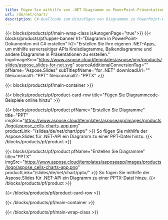```yaml
---
title: Fügen Sie mithilfe von .NET Diagramme zu PowerPoint-Präsentationen hinzu
url: /de/net/chart/
description: C#-Quellcode zum Hinzufügen von Diagrammen zu PowerPoint-Präsentationen
---
```


{{< blocks/products/pf/main-wrap-class isAutogenPage="true">}}
{{< blocks/products/pf/upper-banner h1="Diagramm in PowerPoint-Dokumenten mit C# erstellen" h2="Erstellen Sie Ihre eigenen .NET-Apps, um mithilfe serverseitiger APIs Kreisdiagramme, Balkendiagramme und andere Diagramme in Präsentationen zu erstellen." logoImageSrc="https://www.aspose.cloud/templates/aspose/img/products/slides/aspose_slides-for-net.svg" sourceAdditionalConversionTag="" pfName="Aspose.Slides" subTitlepfName="for .NET" downloadUrl="" fileiconsmall1="PPT" fileiconsmall2="PPTX" >}}

{{< blocks/products/pf/main-container >}}

{{< blocks/products/pf/product-card-row title="Fügen Sie Diagrammcode-Beispiele online hinzu" >}}

{{< blocks/products/pf/product pfName="Erstellen Sie Diagramme" title="PPT" imgSrc="https://www.aspose.cloud/templates/asposeapp/images/products/logo/aspose_cells-charts-app.png" productLink="/slides/de/net/chart/ppt/" >}}
So fügen Sie mithilfe der Aspose.Slides für .NET-API ein Diagramm zu einer PPT-Datei hinzu.
{{< /blocks/products/pf/product >}}

{{< blocks/products/pf/product pfName="Erstellen Sie Diagramme" title="PPTX" imgSrc="https://www.aspose.cloud/templates/asposeapp/images/products/logo/aspose_cells-charts-app.png" productLink="/slides/de/net/chart/pptx/" >}}
So fügen Sie mithilfe der Aspose.Slides für .NET-API ein Diagramm zu einer PPTX-Datei hinzu.
{{< /blocks/products/pf/product >}}



{{< /blocks/products/pf/product-card-row >}}

{{< /blocks/products/pf/main-container >}}
    
{{< /blocks/products/pf/main-wrap-class >}}